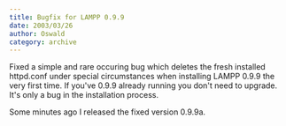```yaml
---
title: Bugfix for LAMPP 0.9.9
date: 2003/03/26
author: Oswald
category: archive
---
```


Fixed a simple and rare occuring bug which deletes the fresh installed httpd.conf under special circumstances when installing LAMPP 0.9.9 the very first time. If you've 0.9.9  already running you don't need to upgrade. It's only a bug in the installation process.

Some minutes ago I released the fixed version 0.9.9a.
